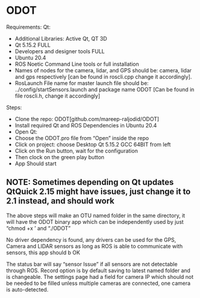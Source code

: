 # ODOT
Requirements:
Qt:
* Additional Libraries: Active Qt, QT 3D
* Qt 5.15.2 FULL
* Developers and designer tools FULL
* Ubuntu 20.4
* ROS Noetic Command Line tools or full installation
* Names of nodes for the camera, lidar, and GPS should be: camera, lidar and gps respectively [can be found in roscli.cpp change it accordingly].
* RosLaunch File name for master launch file should be: ../config/startSensors.launch and package name ODOT [Can be found in file roscli.h, change it accordingly]
 
Steps:
* Clone the repo: ODOT[github.com/mareep-raljodid/ODOT]
* Install required Qt and ROS Dependencies in Ubuntu 20.4
* Open Qt:
* Choose the ODOT.pro file from “Open” inside the repo
* Click on project: choose Desktop Qt 5.15.2 GCC 64BIT from left
* Click on the Run button, wait for the configuration
* Then clock on the green play button
* App Should start
## NOTE: Sometimes depending on Qt updates QtQuick 2.15 might have issues, just change it to 2.1 instead, and should work
 
The above steps will make an OTU named folder in the same directory, it will have the ODOT binary app which can be independently used by just “chmod +x <filename>’ and “./ODOT”
 
No driver dependency is found, any drivers can be used for the GPS, Camera and LIDAR sensors as long as ROS is able to communicate with sensors, this app should b OK
 
The status bar will say “sensor Issue” if all sensors are not detectable through ROS. Record option is by default saving to latest named folder and is changeable. The settings page had a field for camera IP which should not be needed to be filled unless multiple cameras are connected, one camera is auto-detected.
